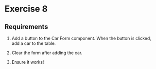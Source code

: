 # Exercise 8

## Requirements

1. Add a button to the Car Form component. When the button is clicked, add a car to the table.

1. Clear the form after adding the car.

1. Ensure it works!
